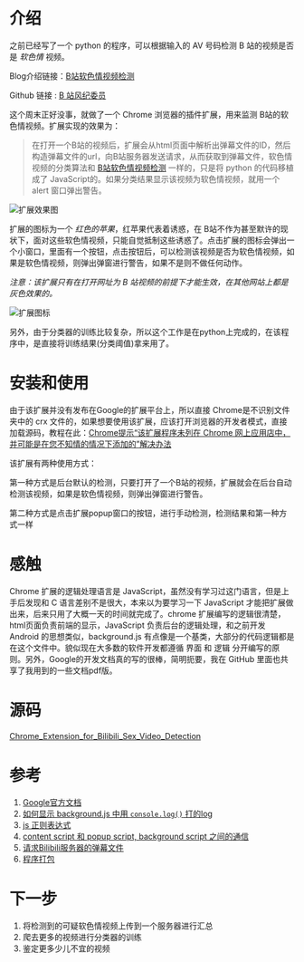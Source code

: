 # 介绍

之前已经写了一个 python 的程序，可以根据输入的 AV 号码检测 B 站的视频是否是 *软色情*  视频。

Blog介绍链接：[B站软色情视频检测](http://wansho.cn/2018/04/13/blog_source/Coding/B%E7%AB%99%E8%BD%AF%E8%89%B2%E6%83%85%E8%A7%86%E9%A2%91%E6%A3%80%E6%B5%8B/)

Github 链接  : [B 站风纪委员](https://github.com/wansho/BilibiliSexVideoDetection)

这个周末正好没事，就做了一个 Chrome 浏览器的插件扩展，用来监测 B站的软色情视频。扩展实现的效果为：

> 在打开一个B站的视频后，扩展会从html页面中解析出弹幕文件的ID，然后构造弹幕文件的url，向B站服务器发送请求，从而获取到弹幕文件，软色情视频的分类算法和 [B站软色情视频检测](http://wansho.cn/2018/04/13/blog_source/Coding/B%E7%AB%99%E8%BD%AF%E8%89%B2%E6%83%85%E8%A7%86%E9%A2%91%E6%A3%80%E6%B5%8B/) 一样的，只是将 python 的代码移植成了 JavaScript的。如果分类结果显示该视频为软色情视频，就用一个 alert 窗口弹出警告。

![扩展效果图](http://ox1llsxib.bkt.clouddn.com/%E6%95%88%E6%9E%9C%E5%9B%BE.png-origin)

扩展的图标为一个 *红色的苹果*，红苹果代表着诱惑，在 B站不作为甚至默许的现状下，面对这些软色情视频，只能自觉抵制这些诱惑了。点击扩展的图标会弹出一个小窗口，里面有一个按钮，点击按钮后，可以检测该视频是否为软色情视频，如果是软色情视频，则弹出弹窗进行警告，如果不是则不做任何动作。

*注意：该扩展只有在打开网址为 B 站视频的前提下才能生效，在其他网站上都是灰色效果的。*



![扩展图标](http://ox1llsxib.bkt.clouddn.com/chrome%E6%89%A9%E5%B1%95%E7%9A%84%E5%9B%BE%E6%A0%87.png)



另外，由于分类器的训练比较复杂，所以这个工作是在python上完成的，在该程序中，是直接将训练结果(分类阈值)拿来用了。



# 安装和使用

由于该扩展并没有发布在Google的扩展平台上，所以直接 Chrome是不识别文件夹中的 crx 文件的，如果想要使用该扩展，应该打开浏览器的开发者模式，直接加载源码，教程在此：[Chrome提示“该扩展程序未列在 Chrome 网上应用店中，并可能是在您不知情的情况下添加的”解决办法](http://429006.com/article/technology/4101.htm)



该扩展有两种使用方式：

第一种方式是后台默认的检测，只要打开了一个B站的视频，扩展就会在后台自动检测该视频，如果是软色情视频，则弹出弹窗进行警告。



第二种方式是点击扩展popup窗口的按钮，进行手动检测，检测结果和第一种方式一样



# 感触

Chrome 扩展的逻辑处理语言是 JavaScript，虽然没有学习过这门语言，但是上手后发现和 C 语言差别不是很大，本来以为要学习一下 JavaScript 才能把扩展做出来，后来只用了大概一天的时间就完成了。chrome 扩展编写的逻辑很清楚，html页面负责前端的显示，JavaScript 负责后台的逻辑处理，和之前开发 Android 的思想类似，background.js 有点像是一个基类，大部分的代码逻辑都是在这个文件中。貌似现在大多数的软件开发都遵循 界面 和 逻辑 分开编写的原则。另外，Google的开发文档真的写的很棒，简明扼要，我在 GitHub 里面也共享了我用到的一些文档pdf版。



# 源码

[Chrome_Extension_for_Bilibili_Sex_Video_Detection](https://github.com/wansho/Chrome_Extension_for_Bilibili_Sex_Video_Detection)



# 参考

1. [Google官方文档](https://developer.chrome.com/extensions)
2.  [如何显示 background.js 中用 `console.log()` 打的log](https://stackoverflow.com/questions/10257301/where-to-read-console-messages-from-background-js-in-a-chrome-extension)
3. [js 正则表达式](http://www.jb51.net/article/97901.htm)
4. [content script 和 popup script, background script 之间的通信](https://www.cnblogs.com/ligerleng/p/gmail_assist_2.html)
5. [请求Bilibili服务器的弹幕文件](http://www.w3school.com.cn/jquery/ajax_ajax.asp)
6. [程序打包](http://open.chrome.360.cn/extension_dev/packaging.html)



# 下一步

1. 将检测到的可疑软色情视频上传到一个服务器进行汇总
2. 爬去更多的视频进行分类器的训练
3. 鉴定更多少儿不宜的视频